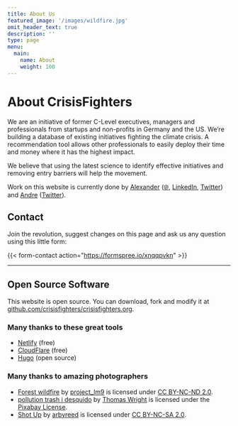 ```yaml
---
title: About Us
featured_image: '/images/wildfire.jpg'
omit_header_text: true
description: ''
type: page
menu:
  main:
    name: About
    weight: 100
---
```


# About CrisisFighters
We are an initiative of former C-Level executives, managers and professionals from startups and non-profits in Germany and the US. We’re building a database of existing initiatives fighting the climate crisis. A recommendation tool allows other professionals to easily deploy their time and money where it has the highest impact.

We believe that using the latest science to identify effective initiatives and removing entry barriers will help the movement.

Work on this website is currently done by [Alexander](mailto:alexander@crisisfighters.org) ([🌐](https://www.alexthiel.de), [LinkedIn](https://www.linkedin.com/in/reasn/), [Twitter](https://www.twitter.com/alexanderthiel)) and [Andre](mailto:andre@crisisfighters.org) ([Twitter](https://www.twitter.com/andre_oderwas)).

## Contact

Join the revolution, suggest changes on this page and ask us any question using this little form:

{{< form-contact action="https://formspree.io/xnqqpvkn"  >}}


--- 

## Open Source Software
This website is open source. You can download, fork and modify it at [github.com/crisisfighters/crisisfighters.org](https://github.com/crisisfighters/crisisfighters.org/).

### Many thanks to these great tools
* [Netlify](https://netlify.com) (free)
* [CloudFlare](https://cloudflare.com) (free)
* [Hugo](https://gohugo.io) (open source)

### Many thanks to amazing photographers

* [Forest wildfire](https://www.flickr.com/photos/132152588@N03/22412407671) by [project_lm9](https://www.flickr.com/photos/132152588@N03) is licensed under [CC BY-NC-ND 2.0](https://creativecommons.org/licenses/by-nc-nd/2.0/?ref=ccsearch&atype=rich).
* [pollution trash i desquido](https://pixabay.com/photos/pollution-trash-i-desquido-1861133) by [Thomas Wright](https://pixabay.com/users/BilingualColombia-3851956) is licensed under the [Pixabay License](https://pixabay.com/service/license/).
* [Shot Up](https://www.flickr.com/photos/19779889@N00/4343683727) by [arbyreed](https://www.flickr.com/photos/19779889@N00) is licensed under [CC BY-NC-SA 2.0](https://creativecommons.org/licenses/by-nc-sa/2.0/?ref=ccsearch).
